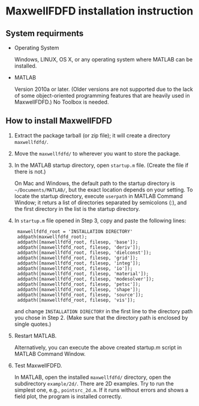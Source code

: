 MaxwellFDFD installation instruction
====================================
System requirments
------------------
- Operating System

	Windows, LINUX, OS X, or any operating system where MATLAB can be installed.

- MATLAB

	Version 2010a or later.  (Older versions are not supported due to the lack of some object-oriented programming features that are heavily used in MaxwellFDFD.)  No Toolbox is needed.


How to install MaxwellFDFD
--------------------------
1. Extract the package tarball (or zip file); it will create a directory `maxwellfdfd/`.

2. Move the `maxwellfdfd/` to wherever you want to store the package.

3. In the MATLAB startup directory, open `startup.m` file.  (Create the file if there is not.)  

	On Mac and Windows, the default path to the startup directory is `~/Documents/MATLAB/`, but the exact location depends on your setting.  To locate the startup directory, execute `userpath` in MATLAB Command Window; it returs a list of directories separated by semicolons (:), and the first directory in the list is the startup directory.

4. In `startup.m` file opened in Step 3, copy and paste the following lines:

		maxwellfdfd_root = 'INSTALLATION DIRECTORY'
		addpath(maxwellfdfd_root);
		addpath([maxwellfdfd_root, filesep, 'base']);
		addpath([maxwellfdfd_root, filesep, 'deriv']);
		addpath([maxwellfdfd_root, filesep, 'dielconst']);
		addpath([maxwellfdfd_root, filesep, 'grid']);
		addpath([maxwellfdfd_root, filesep, 'integ']);
		addpath([maxwellfdfd_root, filesep, 'io']);
		addpath([maxwellfdfd_root, filesep, 'material']);
		addpath([maxwellfdfd_root, filesep, 'modesolver']);
		addpath([maxwellfdfd_root, filesep, 'petsc']);
		addpath([maxwellfdfd_root, filesep, 'shape']);
		addpath([maxwellfdfd_root, filesep, 'source']);
		addpath([maxwellfdfd_root, filesep, 'vis']);

	and change `INSTALLATION DIRECTORY` in the first line to the directory path you chose in Step 2.  (Make sure that the directory path is enclosed by single quotes.)

5. Restart MATLAB.  

	Alternatively, you can execute the above created startup.m script in MATLAB Command Window.

6. Test MaxwellFDFD.

	In MATLAB, open the installed `maxwellfdfd/` directory, open the subdirectory `example/2d/`.  There are 2D examples.  Try to run the simplest one, e.g., `pointsrc_2d.m`.  If it runs without errors and shows a field plot, the program is installed correctly.
